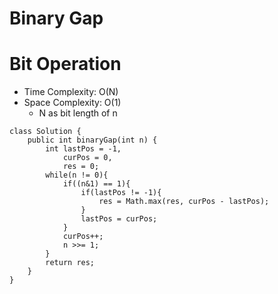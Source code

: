 # Binary Gap
# Bit Operation 
* Time Complexity: O(N)
* Space Complexity: O(1)
	* N as bit length of n 
```
class Solution {
    public int binaryGap(int n) {
        int lastPos = -1,
            curPos = 0,
            res = 0;
        while(n != 0){
            if((n&1) == 1){
                if(lastPos != -1){
                    res = Math.max(res, curPos - lastPos);
                }
                lastPos = curPos;
            }
            curPos++;
            n >>= 1;
        }
        return res;
    }
}
```